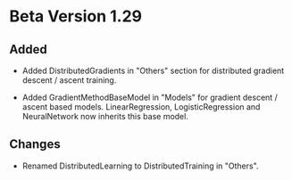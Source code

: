 # Beta Version 1.29

## Added

* Added DistributedGradients in "Others" section for distributed gradient descent / ascent training.

* Added GradientMethodBaseModel in "Models" for gradient descent / ascent based models. LinearRegression, LogisticRegression and NeuralNetwork now inherits this base model.

## Changes

* Renamed DistributedLearning to DistributedTraining in "Others".
